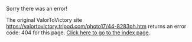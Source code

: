 

Sorry there was an error!

The original ValorToVictory site https://valortovictory.tripod.com/photo17/44-8283ph.htm returns an error code: 404 for this page. [Click here to go to the index page](../index.md).